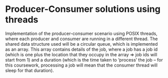 # Producer-Consumer solutions using threads

Implementation of the producer-consumer scenario using POSIX threads, where each producer and consumer are running in a different thread. The shared data structure used will be a circular queue, which is implemented as an array. This array contains details of the job, where a job has a job id (which is one plus the location that they occupy in the array ⇒ job ids will start from 1) and a duration (which is the time taken to ‘process’ the job – for this coursework, processing a job will mean that the consumer thread will sleep for that duration).
